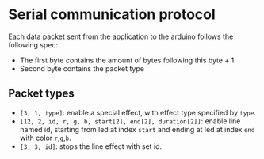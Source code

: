# Serial communication protocol

Each data packet sent from the application to the arduino follows the following spec:

-   The first byte contains the amount of bytes following this byte + 1
-   Second byte contains the packet type

## Packet types

-   `[3, 1, type]`: enable a special effect, with effect type specified by `type`.
-   `[12, 2, id, r, g, b, start[2], end[2], duration[2]]`: enable line named id, starting from led at index `start` and ending at led at index `end` with color `r`,`g`,`b`.
-   `[3, 3, id]`: stops the line effect with set id.
